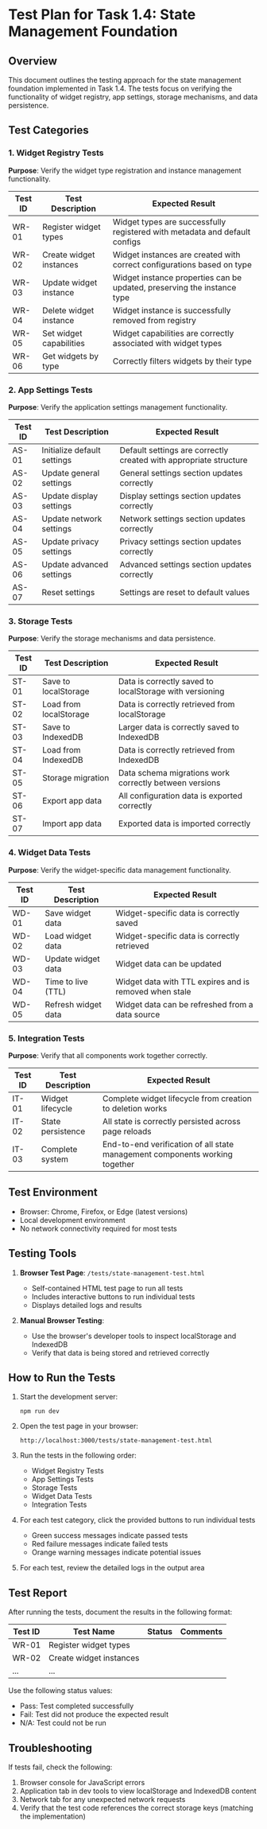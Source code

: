 # Test Plan for Task 1.4: State Management Foundation

## Overview

This document outlines the testing approach for the state management foundation implemented in Task 1.4. The tests focus on verifying the functionality of widget registry, app settings, storage mechanisms, and data persistence.

## Test Categories

### 1. Widget Registry Tests

**Purpose**: Verify the widget type registration and instance management functionality.

| Test ID | Test Description | Expected Result |
|---------|-----------------|-----------------|
| WR-01 | Register widget types | Widget types are successfully registered with metadata and default configs |
| WR-02 | Create widget instances | Widget instances are created with correct configurations based on type |
| WR-03 | Update widget instance | Widget instance properties can be updated, preserving the instance type |
| WR-04 | Delete widget instance | Widget instance is successfully removed from registry |
| WR-05 | Set widget capabilities | Widget capabilities are correctly associated with widget types |
| WR-06 | Get widgets by type | Correctly filters widgets by their type |

### 2. App Settings Tests

**Purpose**: Verify the application settings management functionality.

| Test ID | Test Description | Expected Result |
|---------|-----------------|-----------------|
| AS-01 | Initialize default settings | Default settings are correctly created with appropriate structure |
| AS-02 | Update general settings | General settings section updates correctly |
| AS-03 | Update display settings | Display settings section updates correctly |
| AS-04 | Update network settings | Network settings section updates correctly |
| AS-05 | Update privacy settings | Privacy settings section updates correctly |
| AS-06 | Update advanced settings | Advanced settings section updates correctly |
| AS-07 | Reset settings | Settings are reset to default values |

### 3. Storage Tests

**Purpose**: Verify the storage mechanisms and data persistence.

| Test ID | Test Description | Expected Result |
|---------|-----------------|-----------------|
| ST-01 | Save to localStorage | Data is correctly saved to localStorage with versioning |
| ST-02 | Load from localStorage | Data is correctly retrieved from localStorage |
| ST-03 | Save to IndexedDB | Larger data is correctly saved to IndexedDB |
| ST-04 | Load from IndexedDB | Data is correctly retrieved from IndexedDB |
| ST-05 | Storage migration | Data schema migrations work correctly between versions |
| ST-06 | Export app data | All configuration data is exported correctly |
| ST-07 | Import app data | Exported data is imported correctly |

### 4. Widget Data Tests

**Purpose**: Verify the widget-specific data management functionality.

| Test ID | Test Description | Expected Result |
|---------|-----------------|-----------------|
| WD-01 | Save widget data | Widget-specific data is correctly saved |
| WD-02 | Load widget data | Widget-specific data is correctly retrieved |
| WD-03 | Update widget data | Widget data can be updated |
| WD-04 | Time to live (TTL) | Widget data with TTL expires and is removed when stale |
| WD-05 | Refresh widget data | Widget data can be refreshed from a data source |

### 5. Integration Tests

**Purpose**: Verify that all components work together correctly.

| Test ID | Test Description | Expected Result |
|---------|-----------------|-----------------|
| IT-01 | Widget lifecycle | Complete widget lifecycle from creation to deletion works |
| IT-02 | State persistence | All state is correctly persisted across page reloads |
| IT-03 | Complete system | End-to-end verification of all state management components working together |

## Test Environment

- Browser: Chrome, Firefox, or Edge (latest versions)
- Local development environment
- No network connectivity required for most tests

## Testing Tools

1. **Browser Test Page**: `/tests/state-management-test.html`
   - Self-contained HTML test page to run all tests
   - Includes interactive buttons to run individual tests
   - Displays detailed logs and results

2. **Manual Browser Testing**:
   - Use the browser's developer tools to inspect localStorage and IndexedDB
   - Verify that data is being stored and retrieved correctly

## How to Run the Tests

1. Start the development server:
   ```
   npm run dev
   ```

2. Open the test page in your browser:
   ```
   http://localhost:3000/tests/state-management-test.html
   ```

3. Run the tests in the following order:
   - Widget Registry Tests
   - App Settings Tests
   - Storage Tests
   - Widget Data Tests
   - Integration Tests

4. For each test category, click the provided buttons to run individual tests
   - Green success messages indicate passed tests
   - Red failure messages indicate failed tests
   - Orange warning messages indicate potential issues

5. For each test, review the detailed logs in the output area

## Test Report

After running the tests, document the results in the following format:

| Test ID | Test Name | Status | Comments |
|---------|-----------|--------|----------|
| WR-01 | Register widget types | | |
| WR-02 | Create widget instances | | |
| ... | ... | | |

Use the following status values:
- Pass: Test completed successfully
- Fail: Test did not produce the expected result
- N/A: Test could not be run

## Troubleshooting

If tests fail, check the following:

1. Browser console for JavaScript errors
2. Application tab in dev tools to view localStorage and IndexedDB content
3. Network tab for any unexpected network requests
4. Verify that the test code references the correct storage keys (matching the implementation)